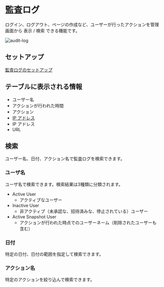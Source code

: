 # 監査ログ

ログイン、ログアウト、ページの作成など、ユーザーが行ったアクションを管理画面から 表示 / 検索 できる機能です。

<img :src="$withBase('/assets/images/ja/audit-log.png')" alt="audit-log">

<ContextualBlock context="docs-growi-org">

## セットアップ

[監査ログのセットアップ](/ja/admin-guide/admin-cookbook/audit-log-setup.html)

</ContextualBlock>

## テーブルに表示される情報

- ユーザー名
- アクションが行われた時間
- アクション
<ContextualBlock context="docs-growi-org"><li>[IP アドレス](/ja/admin-guide/admin-cookbook/trust-proxy.html)</li></ContextualBlock>
<ContextualBlock context="help-growi-cloud"><li>IP アドレス</li></ContextualBlock>
- URL

## 検索

ユーザー名、日付、アクション名で監査ログを検索できます。

### ユーザ名

ユーザ名で検索できます。検索結果は3種類に分類されます。

- Active User
  - アクティブなユーザー
- Inactive User
  - 非アクティブ（未承認な、招待済みな、停止されている）ユーザー
- Active Snapshot User
  - アクションが行われた時点でのユーザーネーム（削除されたユーザーも含む）

### 日付

特定の日付、日付の範囲を指定して検索できます。

### アクション名

特定のアクションを絞り込んで検索できます。
